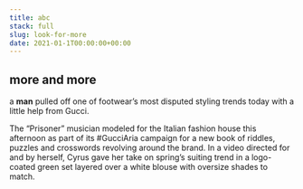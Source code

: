 ```yaml
---
title: abc
stack: full
slug: look-for-more
date: 2021-01-1T00:00:00+00:00
---
```

## more and more
a **man** pulled off one of footwear’s most disputed styling trends today with a little help from Gucci.

The “Prisoner” musician modeled for the Italian fashion house this afternoon as part of its #GucciAria campaign for a new book of riddles, puzzles and crosswords revolving around the brand. In a video directed for and by herself, Cyrus gave her take on spring’s suiting trend in a logo-coated green set layered over a white blouse with oversize shades to match.